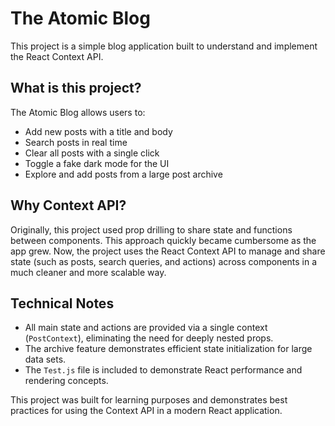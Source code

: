 # The Atomic Blog

This project is a simple blog application built to understand and implement the React Context API.

## What is this project?
The Atomic Blog allows users to:
- Add new posts with a title and body
- Search posts in real time
- Clear all posts with a single click
- Toggle a fake dark mode for the UI
- Explore and add posts from a large post archive

## Why Context API?
Originally, this project used prop drilling to share state and functions between components. This approach quickly became cumbersome as the app grew. Now, the project uses the React Context API to manage and share state (such as posts, search queries, and actions) across components in a much cleaner and more scalable way.

## Technical Notes
- All main state and actions are provided via a single context (`PostContext`), eliminating the need for deeply nested props.
- The archive feature demonstrates efficient state initialization for large data sets.
- The `Test.js` file is included to demonstrate React performance and rendering concepts.

This project was built for learning purposes and demonstrates best practices for using the Context API in a modern React application.
